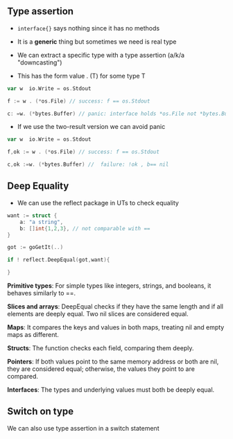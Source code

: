 
## Type assertion

- ``interface{}`` says nothing since it has no methods

- It is a **generic** thing but sometimes we need is real type

- We can extract a specific type with a type assertion (a/k/a "downcasting")

- This has the form value . (T) for some type T

```go
var w  io.Write = os.Stdout

f := w . (*os.File) // success: f == os.Stdout

c: =w. (*bytes.Buffer) // panic: interface holds *os.File not *bytes.Buffer

```
- If we use the two-result version we can avoid panic

```go
var w  io.Write = os.Stdout

f,ok := w . (*os.File) // success: f == os.Stdout

c,ok :=w. (*bytes.Buffer) //  failure: !ok , b== nil

```

## Deep Equality

- We can use the reflect package in UTs to check equality

```go
want := struct {
    a: "a string",
    b: []int{1,2,3}, // not comparable with == 
}

got := goGetIt(..)

if ! reflect.DeepEqual(got,want){

}
```

**Primitive types**: For simple types like integers, strings, and booleans, it behaves similarly to ==.

**Slices and arrays**: DeepEqual checks if they have the same length and if all elements are deeply equal. Two nil slices are considered equal.

**Maps**: It compares the keys and values in both maps, treating nil and empty maps as different.

**Structs**: The function checks each field, comparing them deeply.

**Pointers**: If both values point to the same memory address or both are nil, they are considered equal; otherwise, the values they point to are compared.

**Interfaces**: The types and underlying values must both be deeply equal.


## Switch on type

We can also use type assertion in a switch statement

